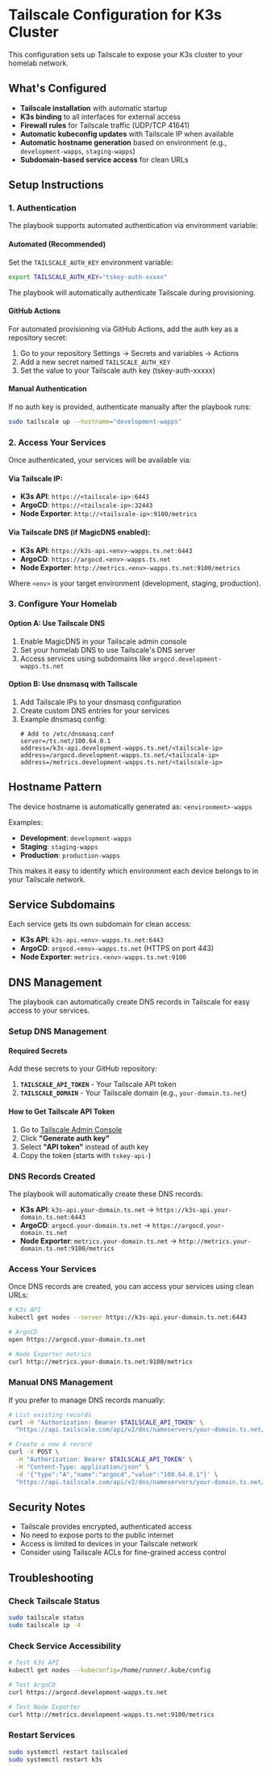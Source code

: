 # Tailscale Configuration for K3s Cluster

This configuration sets up Tailscale to expose your K3s cluster to your homelab network.

## What's Configured

- **Tailscale installation** with automatic startup
- **K3s binding** to all interfaces for external access
- **Firewall rules** for Tailscale traffic (UDP/TCP 41641)
- **Automatic kubeconfig updates** with Tailscale IP when available
- **Automatic hostname generation** based on environment (e.g., `development-wapps`, `staging-wapps`)
- **Subdomain-based service access** for clean URLs

## Setup Instructions

### 1. Authentication
The playbook supports automated authentication via environment variable:

#### Automated (Recommended)
Set the `TAILSCALE_AUTH_KEY` environment variable:
```bash
export TAILSCALE_AUTH_KEY="tskey-auth-xxxxx"
```

The playbook will automatically authenticate Tailscale during provisioning.

#### GitHub Actions
For automated provisioning via GitHub Actions, add the auth key as a repository secret:
1. Go to your repository Settings → Secrets and variables → Actions
2. Add a new secret named `TAILSCALE_AUTH_KEY`
3. Set the value to your Tailscale auth key (tskey-auth-xxxxx)

#### Manual Authentication
If no auth key is provided, authenticate manually after the playbook runs:
```bash
sudo tailscale up --hostname="development-wapps"
```

### 2. Access Your Services

Once authenticated, your services will be available via:

#### Via Tailscale IP:
- **K3s API**: `https://<tailscale-ip>:6443`
- **ArgoCD**: `https://<tailscale-ip>:32443`
- **Node Exporter**: `http://<tailscale-ip>:9100/metrics`

#### Via Tailscale DNS (if MagicDNS enabled):
- **K3s API**: `https://k3s-api.<env>-wapps.ts.net:6443`
- **ArgoCD**: `https://argocd.<env>-wapps.ts.net`
- **Node Exporter**: `http://metrics.<env>-wapps.ts.net:9100/metrics`

Where `<env>` is your target environment (development, staging, production).

### 3. Configure Your Homelab

#### Option A: Use Tailscale DNS
1. Enable MagicDNS in your Tailscale admin console
2. Set your homelab DNS to use Tailscale's DNS server
3. Access services using subdomains like `argocd.development-wapps.ts.net`

#### Option B: Use dnsmasq with Tailscale
1. Add Tailscale IPs to your dnsmasq configuration
2. Create custom DNS entries for your services
3. Example dnsmasq config:
   ```
   # Add to /etc/dnsmasq.conf
   server=/ts.net/100.64.0.1
   address=/k3s-api.development-wapps.ts.net/<tailscale-ip>
   address=/argocd.development-wapps.ts.net/<tailscale-ip>
   address=/metrics.development-wapps.ts.net/<tailscale-ip>
   ```

## Hostname Pattern

The device hostname is automatically generated as: `<environment>-wapps`

Examples:
- **Development**: `development-wapps`
- **Staging**: `staging-wapps`  
- **Production**: `production-wapps`

This makes it easy to identify which environment each device belongs to in your Tailscale network.

## Service Subdomains

Each service gets its own subdomain for clean access:

- **K3s API**: `k3s-api.<env>-wapps.ts.net:6443`
- **ArgoCD**: `argocd.<env>-wapps.ts.net` (HTTPS on port 443)
- **Node Exporter**: `metrics.<env>-wapps.ts.net:9100`

## DNS Management

The playbook can automatically create DNS records in Tailscale for easy access to your services.

### Setup DNS Management

#### Required Secrets
Add these secrets to your GitHub repository:

1. **`TAILSCALE_API_TOKEN`** - Your Tailscale API token
2. **`TAILSCALE_DOMAIN`** - Your Tailscale domain (e.g., `your-domain.ts.net`)

#### How to Get Tailscale API Token
1. Go to [Tailscale Admin Console](https://login.tailscale.com/admin/settings/keys)
2. Click **"Generate auth key"**
3. Select **"API token"** instead of auth key
4. Copy the token (starts with `tskey-api-`)

### DNS Records Created

The playbook will automatically create these DNS records:

- **K3s API**: `k3s-api.your-domain.ts.net` → `https://k3s-api.your-domain.ts.net:6443`
- **ArgoCD**: `argocd.your-domain.ts.net` → `https://argocd.your-domain.ts.net`
- **Node Exporter**: `metrics.your-domain.ts.net` → `http://metrics.your-domain.ts.net:9100/metrics`

### Access Your Services

Once DNS records are created, you can access your services using clean URLs:

```bash
# K3s API
kubectl get nodes --server https://k3s-api.your-domain.ts.net:6443

# ArgoCD
open https://argocd.your-domain.ts.net

# Node Exporter metrics
curl http://metrics.your-domain.ts.net:9100/metrics
```

### Manual DNS Management

If you prefer to manage DNS records manually:

```bash
# List existing records
curl -H "Authorization: Bearer $TAILSCALE_API_TOKEN" \
  "https://api.tailscale.com/api/v2/dns/nameservers/your-domain.ts.net/records"

# Create a new A record
curl -X POST \
  -H "Authorization: Bearer $TAILSCALE_API_TOKEN" \
  -H "Content-Type: application/json" \
  -d '{"type":"A","name":"argocd","value":"100.64.0.1"}' \
  "https://api.tailscale.com/api/v2/dns/nameservers/your-domain.ts.net/records"
```

## Security Notes

- Tailscale provides encrypted, authenticated access
- No need to expose ports to the public internet
- Access is limited to devices in your Tailscale network
- Consider using Tailscale ACLs for fine-grained access control

## Troubleshooting

### Check Tailscale Status
```bash
sudo tailscale status
sudo tailscale ip -4
```

### Check Service Accessibility
```bash
# Test K3s API
kubectl get nodes --kubeconfig=/home/runner/.kube/config

# Test ArgoCD
curl https://argocd.development-wapps.ts.net

# Test Node Exporter
curl http://metrics.development-wapps.ts.net:9100/metrics
```

### Restart Services
```bash
sudo systemctl restart tailscaled
sudo systemctl restart k3s
```
